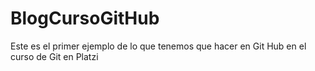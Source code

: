 # BlogCursoGitHub
Este es el primer ejemplo de lo que tenemos que hacer en Git Hub en el curso de Git en Platzi
